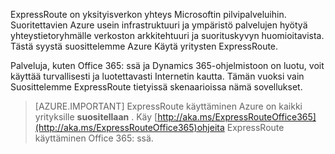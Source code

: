 ExpressRoute on yksityisverkon yhteys Microsoftin pilvipalveluihin. Suoritettavien Azure usein infrastruktuuri ja ympäristö palvelujen hyötyä yhteystietoryhmälle verkoston arkkitehtuuri ja suorituskyvyn huomioitavista. Tästä syystä suosittelemme Azure Käytä yritysten ExpressRoute.

Palveluja, kuten Office 365: ssä ja Dynamics 365-ohjelmistoon on luotu, voit käyttää turvallisesti ja luotettavasti Internetin kautta.  Tämän vuoksi vain Suosittelemme ExpressRoute tietyissä skenaarioissa nämä sovellukset.

> [AZURE.IMPORTANT]
> ExpressRoute käyttäminen Azure on kaikki yrityksille **suositellaan** . Käy [http://aka.ms/ExpressRouteOffice365](http://aka.ms/ExpressRouteOffice365)ohjeita ExpressRoute käyttäminen Office 365: ssä.
